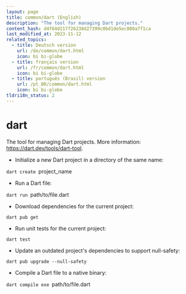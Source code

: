 ```yaml
---
layout: page
title: common/dart (English)
description: "The tool for managing Dart projects."
content_hash: d4f64d217f26238d27399c0bd1de5ec808a7f1ca
last_modified_at: 2023-11-12
related_topics:
  - title: Deutsch version
    url: /de/common/dart.html
    icon: bi bi-globe
  - title: français version
    url: /fr/common/dart.html
    icon: bi bi-globe
  - title: português (Brasil) version
    url: /pt_BR/common/dart.html
    icon: bi bi-globe
tldri18n_status: 2
---
```

# dart

The tool for managing Dart projects.
More information: <https://dart.dev/tools/dart-tool>.

- Initialize a new Dart project in a directory of the same name:

`dart create `<span class="tldr-var badge badge-pill bg-dark-lm bg-white-dm text-white-lm text-dark-dm font-weight-bold">project_name</span>

- Run a Dart file:

`dart run `<span class="tldr-var badge badge-pill bg-dark-lm bg-white-dm text-white-lm text-dark-dm font-weight-bold">path/to/file.dart</span>

- Download dependencies for the current project:

`dart pub get`

- Run unit tests for the current project:

`dart test`

- Update an outdated project's dependencies to support null-safety:

`dart pub upgrade --null-safety`

- Compile a Dart file to a native binary:

`dart compile exe `<span class="tldr-var badge badge-pill bg-dark-lm bg-white-dm text-white-lm text-dark-dm font-weight-bold">path/to/file.dart</span>
